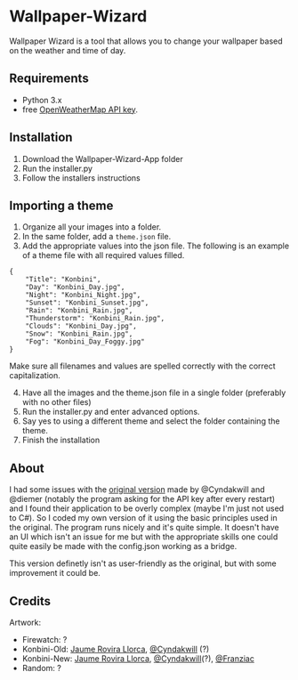 # Wallpaper-Wizard

Wallpaper Wizard is a tool that allows you to change your wallpaper based on the weather and time of day.

## Requirements
* Python 3.x
* free [OpenWeatherMap API key](https://openweathermap.org/api).
## Installation


1. Download the Wallpaper-Wizard-App folder
2. Run the installer.py
3. Follow the installers instructions

## Importing a theme

1. Organize all your images into a folder.
2. In the same folder, add a `theme.json` file.
3. Add the appropriate values into the json file. The following is an example of a theme file with all required values filled.
```
{
    "Title": "Konbini",
    "Day": "Konbini_Day.jpg",
    "Night": "Konbini_Night.jpg",
    "Sunset": "Konbini_Sunset.jpg",
    "Rain": "Konbini_Rain.jpg",
    "Thunderstorm": "Konbini_Rain.jpg",
    "Clouds": "Konbini_Day.jpg",
    "Snow": "Konbini_Rain.jpg",
    "Fog": "Konbini_Day_Foggy.jpg"
}
```

Make sure all filenames and values are spelled correctly with the correct capitalization.

4. Have all the images and the theme.json file in a single folder (preferably with no other files)
5. Run the installer.py and enter advanced options.
6. Say yes to using a different theme and select the folder containing the theme.
7. Finish the installation

## About

I had some issues with the [original version](https://github.com/Cyndakwil/Wallpaper-Wizard) made by @Cyndakwill and @diemer (notably the program asking for the API key after every restart) and I found their application to be overly complex (maybe I'm just not used to C#). So I coded my own version of it using the basic principles used in the original. The program runs nicely and it's quite simple. It doesn't have an UI which isn't an issue for me but with the appropriate skills one could quite easily be made with the config.json working as a bridge.

This version definetly isn't as user-friendly as the original, but with some improvement it could be.

## Credits

Artwork:
* Firewatch: ?
* Konbini-Old:  [Jaume Rovira Llorca](https://www.artstation.com/jumkun), [@Cyndakwill](https://github.com/Cyndakwil) (?)
* Konbini-New: [Jaume Rovira Llorca](https://www.artstation.com/jumkun), [@Cyndakwill](https://github.com/Cyndakwil)(?), [@Franziac](https://github.com/Franziac)
* Random: ?
